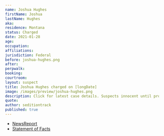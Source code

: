 ```yaml
---
name: Joshua Hughes
firstName: Joshua
lastName: Hughes
aka:
residence: Montana
status: Charged
date: 2021-01-28
age:
occupation:
affiliations:
jurisdiction: Federal
before: joshua-hughes.png
after:
perpwalk:
booking:
courtroom:
layout: suspect
title: Joshua Hughes charged on [longDate]
image: /images/preview/joshua-hughes.png
description: Click for latest case details. Suspects innocent until proven guilty.
quote:
author: seditiontrack
published: true
---
```


- [NewsReport](https://www.thedailybeast.com/montana-brothers-who-accosted-lone-black-cop-eugene-goodman-during-capitol-riots-are-arrested)
- [Statement of Facts](https://extremism.gwu.edu/sites/g/files/zaxdzs2191/f/Joshua%20Calvin%20Hughes%20and%20Jerod%20Wade%20Hughes%20Statement%20of%20Facts.pdf)
